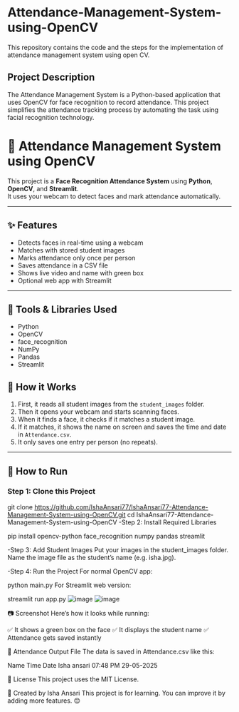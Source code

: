 # Attendance-Management-System-using-OpenCV
This repository contains the code and the steps for the implementation of attendance management system using open CV.

## Project Description

The Attendance Management System is a Python-based application that uses OpenCV for face recognition to record attendance. This project simplifies the attendance tracking process by automating the task using facial recognition technology.

# 📸 Attendance Management System using OpenCV

This project is a **Face Recognition Attendance System** using **Python**, **OpenCV**, and **Streamlit**.  
It uses your webcam to detect faces and mark attendance automatically.

---

## ✨ Features

- Detects faces in real-time using a webcam  
- Matches with stored student images  
- Marks attendance only once per person  
- Saves attendance in a CSV file  
- Shows live video and name with green box  
- Optional web app with Streamlit

---

## 🔧 Tools & Libraries Used

- Python  
- OpenCV  
- face_recognition  
- NumPy  
- Pandas  
- Streamlit


## 🧠 How it Works

1. First, it reads all student images from the `student_images` folder.  
2. Then it opens your webcam and starts scanning faces.  
3. When it finds a face, it checks if it matches a student image.  
4. If it matches, it shows the name on screen and saves the time and date in `Attendance.csv`.  
5. It only saves one entry per person (no repeats).  

---

## 🚀 How to Run

### Step 1: Clone this Project

git clone https://github.com/IshaAnsari77/IshaAnsari77-Attendance-Management-System-using-OpenCV.git
cd IshaAnsari77-Attendance-Management-System-using-OpenCV
-Step 2: Install Required Libraries

pip install opencv-python face_recognition numpy pandas streamlit

-Step 3: Add Student Images
Put your images in the student_images folder.
Name the image file as the student’s name (e.g. isha.jpg).

-Step 4: Run the Project
For normal OpenCV app:

python main.py
For Streamlit web version:

streamlit run app.py
![image](https://github.com/user-attachments/assets/388263ad-cc03-43cb-9950-e3c63bb7dfb9)
![image](https://github.com/user-attachments/assets/3c42dae3-7451-4e85-a137-e0969a588ac6)


📷 Screenshot
Here’s how it looks while running:


✅ It shows a green box on the face
✅ It displays the student name
✅ Attendance gets saved instantly

📄 Attendance Output File
The data is saved in Attendance.csv like this:

Name	Time	Date
Isha ansari	07:48 PM	29-05-2025

📘 License
This project uses the MIT License.

🙌 Created by Isha Ansari
This project is for learning. You can improve it by adding more features. 😊



